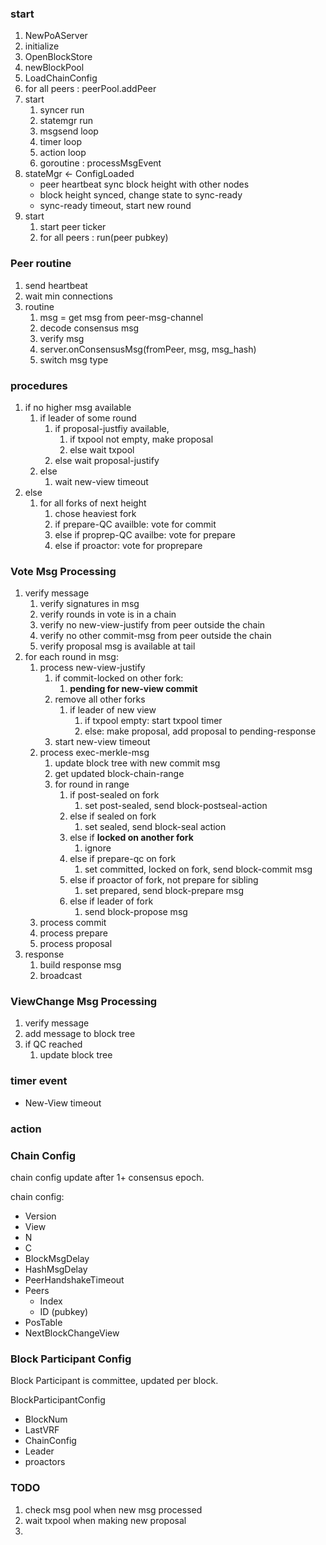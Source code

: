 
### start

1. NewPoAServer
2. initialize
3. OpenBlockStore
4. newBlockPool
5. LoadChainConfig
6. for all peers : peerPool.addPeer
7. start
   1. syncer run
   2. statemgr run
   3. msgsend loop
   4. timer loop
   5. action loop
   6. goroutine : processMsgEvent
8. stateMgr <- ConfigLoaded
   * peer heartbeat sync block height with other nodes
   * block height synced, change state to sync-ready
   * sync-ready timeout, start new round
9. start
   1.  start peer ticker
   2.  for all peers : run(peer pubkey)

### Peer routine

1. send heartbeat
2. wait min connections
3. routine
   1. msg = get msg from peer-msg-channel
   2. decode consensus msg
   3. verify msg
   4. server.onConsensusMsg(fromPeer, msg, msg_hash)
   5. switch msg type

### procedures

1. if no higher msg available
   1. if leader of some round
      1. if proposal-justfiy available, 
         1. if txpool not empty, make proposal
         2. else wait txpool
      2. else wait proposal-justify
   2. else
      1. wait new-view timeout
2. else
   1. for all forks of next height
      1. chose heaviest fork
      2. if prepare-QC availble: vote for commit
      3. else if proprep-QC availbe: vote for prepare
      4. else if proactor: vote for proprepare


### Vote Msg Processing

1. verify message 
   1. verify signatures in msg
   2. verify rounds in vote is in a chain
   3. verify no new-view-justify from peer outside the chain
   4. verify no other commit-msg from peer outside the chain
   5. verify proposal msg is available at tail
2. for each round in msg:
   1. process new-view-justify
      1. if commit-locked on other fork:
         1. **pending for new-view commit**
      2. remove all other forks
         1. if leader of new view
            1. if txpool empty: start txpool timer
            2. else: make proposal, add proposal to pending-response
      3. start new-view timeout
   2. process exec-merkle-msg
      1. update block tree with new commit msg
      2. get updated block-chain-range
      3. for round in range
         1. if post-sealed on fork
            1. set post-sealed, send block-postseal-action
         2. else if sealed on fork
            1. set sealed, send block-seal action
         3. else if **locked on another fork**
            1. ignore
         4. else if prepare-qc on fork
            1. set committed, locked on fork, send block-commit msg
         5. else if proactor of fork, not prepare for sibling
            1. set prepared, send block-prepare msg
         6. else if leader of fork
            1. send block-propose msg
   3. process commit
   4. process prepare
   5. process proposal
3. response
   1. build response msg
   2. broadcast

### ViewChange Msg Processing

1. verify message
2. add message to block tree
3. if QC reached
   1. update block tree



### timer event

* New-View timeout


### action

### Chain Config

chain config update after 1+ consensus epoch.

chain config:
* Version
* View
* N
* C
* BlockMsgDelay
* HashMsgDelay
* PeerHandshakeTimeout
* Peers
  * Index
  * ID (pubkey)
* PosTable
* NextBlockChangeView

### Block Participant Config

Block Participant is committee, updated per block.

BlockParticipantConfig
* BlockNum
* LastVRF
* ChainConfig
* Leader
* proactors


### TODO

1. check msg pool when new msg processed
2. wait txpool when making new proposal
3. 

